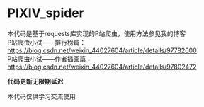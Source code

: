 # PIXIV_spider
本代码是基于requests库实现的P站爬虫，使用方法参见我的博客  
P站爬虫小试——排行榜篇：https://blog.csdn.net/weixin_44027604/article/details/97782600  
P站爬虫小试——作者插画篇：https://blog.csdn.net/weixin_44027604/article/details/97802472

**代码更新无限期延迟**

本代码仅供学习交流使用
